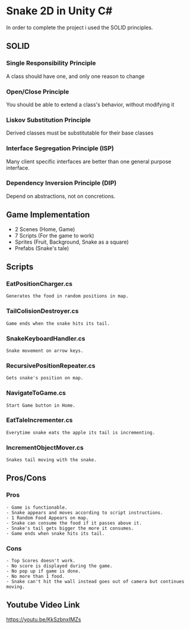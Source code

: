 # Snake 2D in Unity C#

  In order to complete the project i used the SOLID principles.
  
## SOLID

### Single Responsibility Principle
  A class should have one, and only one reason to change
  
### Open/Close Principle
  You should be able to extend a class's behavior, without modifying it
  
### Liskov Substitution Principle
  Derived classes must be substitutable for their base classes
  
### Interface Segregation Principle (ISP)
  Many client specific interfaces are better than one general purpose interface.
  
### Dependency Inversion Principle (DIP)
  Depend on abstractions, not on concretions.
  
## Game Implementation
  - 2 Scenes (Home, Game)
  - 7 Scripts (For the game to work)
  - Sprites (Fruit, Background, Snake as a square)
  - Prefabs (Snake's tale)
  
## Scripts

  ### EatPositionCharger.cs
    Generates the food in random positions in map.
  ### TailColisionDestroyer.cs
    Game ends when the snake hits its tail.
  ### SnakeKeyboardHandler.cs
    Snake movement on arrow keys.
  ### RecursivePositionRepeater.cs
    Gets snake's position on map.
  ### NavigateToGame.cs
    Start Game button in Home.
  ### EatTaleIncrementer.cs
    Everytime snake eats the apple its tail is incrementing.
  ### IncrementObjectMover.cs
    Snakes tail moving with the snake.
## Pros/Cons
  ### Pros
    - Game is functionable.
    - Snake appears and moves according to script instructions.
    - 1 Random Food Appears on map.
    - Snake can consume the food if it passes above it.
    - Snake's tail gets bigger the more it consumes.
    - Game ends when snake hits its tail.
  ### Cons
    - Top Scores doesn't work.
    - No score is displayed during the game.
    - No pop up if game is done.
    - No more than 1 food.
    - Snake can't hit the wall instead goes out of camera but continues moving.
    
## Youtube Video Link
  https://youtu.be/KkSzbnxIMZs
